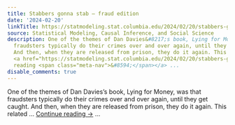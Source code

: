 ```yaml
---
title: Stabbers gonna stab — fraud edition
date: '2024-02-20'
linkTitle: https://statmodeling.stat.columbia.edu/2024/02/20/stabbers-gonna-stab-fraud-edition/
source: Statistical Modeling, Causal Inference, and Social Science
description: One of the themes of Dan Davies&#8217;s book, Lying for Money, was that
  fraudsters typically do their crimes over and over again, until they get caught.
  And then, when they are released from prison, they do it again. This related &#8230;
  <a href="https://statmodeling.stat.columbia.edu/2024/02/20/stabbers-gonna-stab-fraud-edition/">Continue
  reading <span class="meta-nav">&#8594;</span></a> ...
disable_comments: true
---
```

One of the themes of Dan Davies&#8217;s book, Lying for Money, was that fraudsters typically do their crimes over and over again, until they get caught. And then, when they are released from prison, they do it again. This related &#8230; <a href="https://statmodeling.stat.columbia.edu/2024/02/20/stabbers-gonna-stab-fraud-edition/">Continue reading <span class="meta-nav">&#8594;</span></a> ...